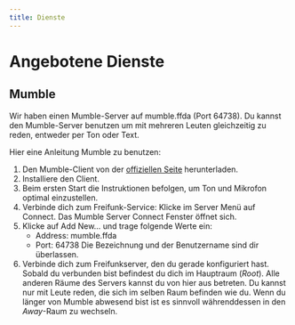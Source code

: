 ```yaml
---
title: Dienste
---
```


Angebotene Dienste
==================

Mumble
------

Wir haben einen Mumble-Server auf mumble.ffda (Port 64738). Du kannst den Mumble-Server benutzen um mit mehreren Leuten gleichzeitig zu reden, entweder per Ton oder Text.

Hier eine Anleitung Mumble zu benutzen:

1. Den Mumble-Client von der <a href="http://mumble.info">offiziellen Seite</a> herunterladen.
2. Installiere den Client.
3. Beim ersten Start die Instruktionen befolgen, um Ton und Mikrofon optimal einzustellen.
4. Verbinde dich zum Freifunk-Service: Klicke im <emph>Server</emph> Menü auf <emph>Connect</emph>. Das <emph>Mumble Server Connect</emph> Fenster öffnet sich.
5. Klicke auf <emph>Add New…</emph> und trage folgende Werte ein:
	* <emph>Address:</emph> mumble.ffda
	* <emph>Port:</emph> 64738
	Die Bezeichnung und der Benutzername sind dir überlassen.
6. Verbinde dich zum Freifunkserver, den du gerade konfiguriert hast. Sobald du verbunden bist befindest du dich im Hauptraum (<i>Root</i>). Alle anderen Räume des Servers kannst du von hier aus betreten. Du kannst nur mit Leute reden, die sich im selben Raum befinden wie du. Wenn du länger von Mumble abwesend bist ist es sinnvoll währenddessen in den <i>Away</i>-Raum zu wechseln.
